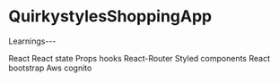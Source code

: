 # QuirkystylesShoppingApp

Learnings---


React
React state
Props
hooks
React-Router
Styled components
React bootstrap
Aws cognito

